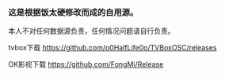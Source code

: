 
### 这是根据饭太硬修改而成的自用源。

本人不对任何数据源负责，任何情况问题请自行负责。

tvbox下载
https://github.com/o0HalfLife0o/TVBoxOSC/releases

OK影视下载 
https://github.com/FongMi/Release 





